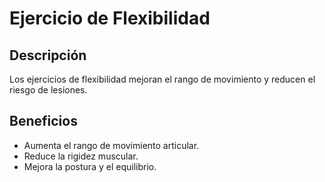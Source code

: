 # Ejercicio de Flexibilidad

## Descripción
Los ejercicios de flexibilidad mejoran el rango de movimiento y reducen el riesgo de lesiones.

## Beneficios
- Aumenta el rango de movimiento articular.
- Reduce la rigidez muscular.
- Mejora la postura y el equilibrio.